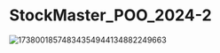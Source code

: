 # StockMaster_POO_2024-2
![17380018574834354944134882249663](https://github.com/user-attachments/assets/d990cc76-3d9f-4bf7-8256-40f8064af77e)
